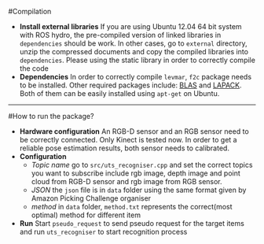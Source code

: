 #Compilation
* **Install external libraries** If you are using Ubuntu 12.04 64 bit system with ROS hydro, the pre-compiled version of linked libraries in `dependencies` should be work. In other cases, go to `external` directory, unzip the compressed documents and copy the compiled libraries into `dependencies`. Please using the static library in order to correctly compile the code
* **Dependencies** In order to correctly compile `levmar`, `f2c` package needs to be installed. Other required packages include: [BLAS](http://www.netlib.org/blas/) and [LAPACK](http://www.netlib.org/lapack/). Both of them can be easily installed using `apt-get` on Ubuntu.

- - -
#How to run the package?
* **Hardware configuration** An RGB-D sensor and an RGB sensor need to be correctly connected. Only Kinect is tested now. In order to get a reliable pose estimation results, both sensor needs to calibrated.
* **Configuration**
  * *Topic name* go to `src/uts_recogniser.cpp` and set the correct topics you want to subscribe include rgb image, depth image and point cloud from RGB-D sensor and rgb image from RGB sensor.
  * *JSON* the `json` file is in `data` folder using the same format given by Amazon Picking Challenge organiser
  * *method* in `data` folder, `method.txt` represents the correct(most optimal) method for different item
* **Run**
Start `pseudo_request` to send pseudo request for the target items and run `uts_recogniser` to start recognition process
